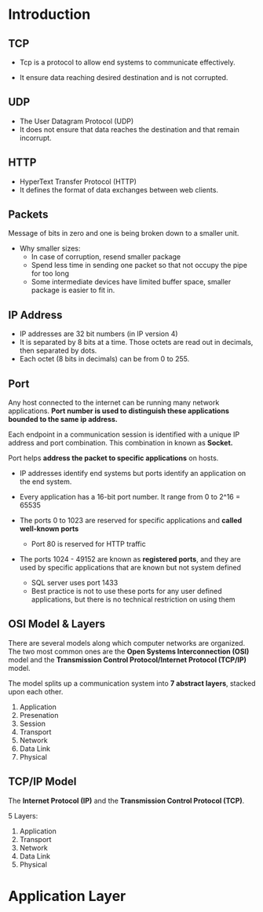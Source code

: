 # Introduction

## TCP

- Tcp is a protocol to allow end systems to communicate effectively.

- It ensure data reaching desired destination and is not corrupted.



## UDP

- The User Datagram Protocol (UDP)
- It does not ensure that data reaches the destination and that remain incorrupt.



## HTTP

- HyperText Transfer Protocol (HTTP) 
- It defines the format of data exchanges between web clients. 



## Packets

Message of bits in zero and one is being broken down to a smaller unit.

- Why smaller sizes:
  - In case of corruption, resend smaller package
  - Spend less time in sending one packet so that not occupy the pipe for too long
  - Some intermediate devices have limited buffer space, smaller package is easier to fit in.

## IP Address

- IP addresses are 32 bit numbers (in IP version 4)
- It is separated by 8 bits at a time. Those octets are read out in decimals, then separated by dots.
- Each octet (8 bits in decimals) can be from 0 to 255. 



## Port

Any host connected to the internet can be running many network applications. **Port number is used to distinguish these applications bounded to the same ip address.**  

Each endpoint in a communication session is identified with a unique IP address and port combination. This combination in known as **Socket.**

Port helps **address the packet to specific applications** on hosts.

- IP addresses identify end systems but ports identify an application on the end system.

- Every application has a 16-bit port number. It range from 0 to 2^16 = 65535
- The ports 0 to 1023 are reserved for specific applications and **called well-known ports**
  - Port 80 is reserved for HTTP traffic

- The ports 1024 - 49152 are known as **registered ports**, and they are used by specific applications that are known but not system defined

  - SQL server uses port 1433
  - Best practice is not to use these ports for any user defined applications, but there is no technical restriction on using them

  

## OSI Model & Layers

There are several models along which computer networks are organized. The two most common ones are the **Open Systems Interconnection (OSI)** model and the **Transmission Control Protocol/Internet Protocol (TCP/IP)** model.

The model splits up a communication system into **7 abstract layers**, stacked upon each other.

1. Application
2. Presenation
3. Session
4. Transport
5. Network
6. Data Link
7. Physical



## TCP/IP Model

The **Internet Protocol (IP)** and the **Transmission Control Protocol (TCP)**.

5 Layers:

1. Application
2. Transport
3. Network
4. Data Link
5. Physical



# Application Layer

### 